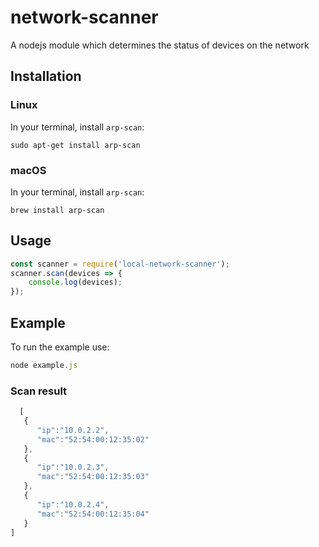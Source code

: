 # network-scanner
A nodejs module which determines the status of devices on the network

## Installation
### Linux
In your terminal, install `arp-scan`:
````
sudo apt-get install arp-scan   
````

### macOS
In your terminal, install `arp-scan`:
````
brew install arp-scan   
````


## Usage
```javascript
const scanner = require('local-network-scanner');
scanner.scan(devices => {
	console.log(devices);
});
```

## Example
To run the example use:
``` javascript
node example.js
```

### Scan result
````javascript
  [
   {
      "ip":"10.0.2.2",
      "mac":"52:54:00:12:35:02"
   },
   {
      "ip":"10.0.2.3",
      "mac":"52:54:00:12:35:03"
   },
   {
      "ip":"10.0.2.4",
      "mac":"52:54:00:12:35:04"
   }
]
````
